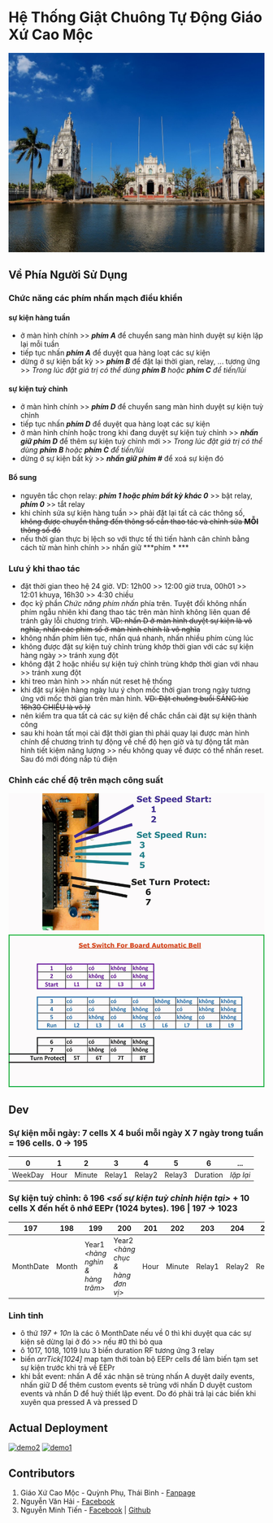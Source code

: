 # Hệ Thống Giật Chuông Tự Động Giáo Xứ Cao Mộc

<p align="center">
  <img src="resources/images/thumb.jpg">
</p>

## Về Phía Người Sử Dụng
### Chức năng các phím nhấn mạch điều khiển
#### sự kiện hàng tuần
- ở màn hình chính >> ***phím A*** để chuyển sang màn hình duyệt sự kiện lặp lại mỗi tuần
- tiếp tục nhấn ***phím A*** để duyệt qua hàng loạt các sự kiện
- dừng ở sự kiện bất kỳ >> ***phím B*** để đặt lại thời gian, relay, ... tương ứng >> *Trong lúc đặt giá trị có thể dùng ***phím B*** hoặc ***phím C*** để tiến/lùi*
#### sự kiện tuỳ chỉnh
- ở màn hình chính >> ***phím D*** để chuyển sang màn hình duyệt sự kiện tuỳ chỉnh
- tiếp tục nhấn ***phím D*** để duyệt qua hàng loạt các sự kiện
- ở màn hình chính hoặc trong khi đang duyệt sự kiện tuỳ chỉnh >> ***nhấn giữ phím D*** để thêm sự kiện tuỳ chỉnh mới >> *Trong lúc đặt giá trị có thể dùng ***phím B*** hoặc ***phím C*** để tiến/lùi*
- dừng ở sự kiện bất kỳ >> ***nhấn giữ phím #*** để xoá sự kiện đó
#### Bổ sung
- nguyên tắc chọn relay: ***phím 1 hoặc phím bất kỳ khác 0*** >> bật relay, ***phím 0*** >> tắt relay
- khi chỉnh sửa sự kiện hàng tuần >> phải đặt lại tất cả các thông số, ~~không được chuyển thẳng đến thông số cần thao tác và chỉnh sửa **MỖI** thông số đó~~
- nếu thời gian thực bị lệch so với thực tế thì tiến hành cân chỉnh bằng cách từ màn hình chính >> nhấn giữ ***phím * ***

### Lưu ý khi thao tác
- đặt thời gian theo hệ 24 giờ. VD: 12h00 >> 12:00 giờ trưa, 00h01 >> 12:01 khuya, 16h30 >> 4:30 chiều
- đọc kỹ phần *Chức năng phím nhấn* phía trên. Tuyệt đối không nhấn phím ngẫu nhiên khi đang thao tác trên màn hình không liên quan để tránh gây lỗi chương trình. ~~VD: nhấn D ở màn hình duyệt sự kiện là vô nghĩa, nhấn các phím số ở màn hình chính là vô nghĩa~~
- không nhấn phím liên tục, nhấn quá nhanh, nhấn nhiều phím cùng lúc
- không được đặt sự kiện tuỳ chỉnh trùng khớp thời gian với các sự kiện hàng ngày >> tránh xung đột
- không đặt 2 hoặc nhiều sự kiện tuỳ chỉnh trùng khớp thời gian với nhau >> tránh xung đột
- khi treo màn hình >> nhấn nút reset hệ thống
- khi đặt sự kiện hàng ngày lưu ý chọn mốc thời gian trong ngày tương ứng với mốc thời gian trên màn hình. ~~VD: Đặt chuông buổi SÁNG lúc 16h30 CHIỀU là vô lý~~
- nên kiểm tra qua tất cả các sự kiện để chắc chắn cài đặt sự kiện thành công
- sau khi hoàn tất mọi cài đặt thời gian thì phải quay lại được màn hình chính để chương trình tự động về chế độ hẹn giờ và tự động tắt màn hình tiết kiệm năng lượng >> nếu không quay về được có thể nhấn reset. Sau đó mới đóng nắp tủ điện
 
 ### Chỉnh các chế độ trên mạch công suất
 <p align="center">
  <img src="resources/images/jump.config.jpg">
</p>
 
## Dev
### Sự kiện mỗi ngày: 7 cells  X  4 buổi mỗi ngày  X  7 ngày trong tuần  =  196 cells. 0 -> 195
| 0 | 1 | 2 | 3 | 4 | 5 | 6 | ... |
| - | - | - | - | - | - | - | --- |
| WeekDay | Hour | Minute | Relay1 | Relay2 | Relay3 | Duration | *lặp lại* |

### Sự kiện tuỳ chỉnh: ô 196 *<số sự kiện tuỳ chỉnh hiện tại>*  +  10 cells  X  đến hết ô nhớ EEPr (1024 bytes). 196 | 197 -> 1023
| 197 | 198 | 199 | 200 | 201 | 202 | 203 | 204 | 205 | 206 | ... |
| --- | --- | --- | --- | --- | --- | --- | --- | --- | --- | --- |
| MonthDate | Month | Year1 *<hàng nghìn & hàng trăm>* | Year2 *<hàng chục & hàng đơn vị>* | Hour | Minute | Relay1 | Relay2 | Relay3 | Duration | *lặp lại* |

### Linh tinh
- ô thứ *197 + 10n* là các ô MonthDate nếu về 0 thì khi duyệt qua các sự kiện sẽ dừng lại ở đó >> nếu #0 thì bỏ qua
- ô 1017, 1018, 1019 lưu 3 biến duration RF tương ứng 3 relay
- biến *arrTick[1024]* map tạm thời toàn bộ EEPr cells để làm biến tạm set sự kiện trước khi trả về EEPr
- khi bắt event: nhấn A để xác nhận sẽ trùng nhấn A duyệt daily events, nhấn giữ D để thêm custom events sẽ trùng với nhấn D duyệt custom events và nhấn D để huỷ thiết lập event. Do đó phải trả lại các biến khi xuyên qua pressed A và pressed D

## Actual Deployment
[![demo2](http://img.youtube.com/vi/901YgAyc0Fk/0.jpg)](http://www.youtube.com/watch?v=901YgAyc0Fk "Demo 17/04/2020")
[![demo1](http://img.youtube.com/vi/KxrsKA5V2jA/0.jpg)](http://www.youtube.com/watch?v=KxrsKA5V2jA "Demo 03/05/2020")

## Contributors
1. Giáo Xứ Cao Mộc - Quỳnh Phụ, Thái Bình - [Fanpage](https://www.facebook.com/Gi%C3%A1o-x%E1%BB%A9-Cao-M%E1%BB%99c-442991019215398)
2. Nguyễn Văn Hải - [Facebook](https://www.facebook.com/haiabc.nguyen)
3. Nguyễn Minh Tiến - [Facebook](https://www.facebook.com/spiderock98) | [Github](https://github.com/spiderock98)
